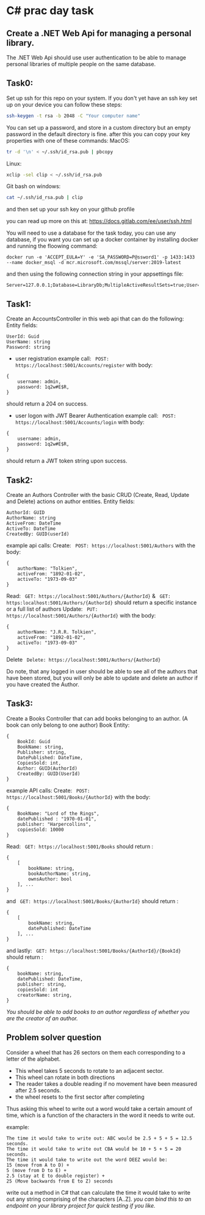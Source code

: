 # C# prac day task

## Create a .NET Web Api for managing a personal library.

The .NET Web Api should use user authentication to be able to manage personal libraries of multiple people on the same database.

## Task0:

Set up ssh for this repo on your system.
If you don't yet have an ssh key set up on your device you can follow these steps:

```bash
ssh-keygen -t rsa -b 2048 -C "Your computer name"
```

You can set up a password, and store in a custom directory but an empty password in the default directory is fine.
after this you can copy your key properties with one of these commands:
MacOS:

```bash
tr -d '\n' < ~/.ssh/id_rsa.pub | pbcopy
```

Linux:

```bash
xclip -sel clip < ~/.ssh/id_rsa.pub
```

Git bash on windows:

```bash
cat ~/.ssh/id_rsa.pub | clip
```

and then set up your ssh key on your github profile

you can read up more on this at: https://docs.gitlab.com/ee/user/ssh.html

You will need to use a database for the task today, you can use any database, if you want you can set up a docker container by installing docker and running the floowing command:
```
docker run -e 'ACCEPT_EULA=Y' -e 'SA_PASSWORD=P@ssword1' -p 1433:1433 --name docker_msql -d mcr.microsoft.com/mssql/server:2019-latest
```

and then using the following connection string in your appsettings file:
```
Server=127.0.0.1;Database=LibraryDb;MultipleActiveResultSets=true;User=sa;Password=P@ssword1
```

## Task1:

Create an AccountsController in this web api that can do the following:
Entity fields:

```
UserId: Guid
UserName: string
Password: string
```

- user registration
  example call: ` POST: https://localhost:5001/Accounts/register` with body:

```
{
    username: admin,
    password: 1q2w#E$R,
}
```

should return a 204 on success.

- user logon with JWT Bearer Authentication
  example call: ` POST: https://localhost:5001/Accounts/login` with body:

```
{
    username: admin,
    password: 1q2w#E$R,
}
```

should return a JWT token string upon success.

## Task2:

Create an Authors Controller with the basic CRUD (Create, Read, Update and Delete) actions on author entities.
Entity fields:

```
AuthorId: GUID
AuthorName: string
ActiveFrom: DateTime
ActiveTo: DateTime
CreatedBy: GUID(userId)
```

example api calls:
Create: ` POST: https://localhost:5001/Authors` with the body:

```
{
    authorName: "Tolkien",
    activeFrom: "1892-01-02",
    activeTo: "1973-09-03"
}
```

Read: ` GET: https://localhost:5001/Authors/{AuthorId}` & ` GET: https:localhost:5001/Authors/{AuthorId}` should return a specific instance or a full list of authors
Update: ` PUT: https://localhost:5001/Authors/{AuthorId}` with the body:

```
{
    authorName: "J.R.R. Tolkien",
    activeFrom: "1892-01-02",
    activeTo: "1973-09-03"
}
```

Delete ` Delete: https://localhost:5001/Authors/{AuthorId}`

Do note, that any logged in user should be able to see all of the authors that have been stored, but you will only be able to update and delete an author if you have created the Author.

## Task3:

Create a Books Controller that can add books belonging to an author. (A book can only belong to one author)
Book Entity:

```
{
    BookId: Guid
    BookName: string,
    Publisher: string,
    DatePublished: DateTime,
    CopiesSold: int,
    Author: GUID(AuthorId)
    CreatedBy: GUID(UserId)
}
```

example API calls:
Create: ` POST: https://localhost:5001/Books/{AuthorId}` with the body:

```
{
    BookName: "Lord of the Rings",
    datePublished : "1970-01-01",
    publisher: "Harpercollins",
    copiesSold: 10000
}
```

Read: ` GET: https://localhost:5001/Books` should return :

```
{
    [
        bookName: string,
        bookAuthorName: string,
        ownsAuthor: bool
    ], ...
}
```

and ` GET: https://localhost:5001/Books/{AuthorId}` should return :

```
{
    [
        bookName: string,
        datePublished: DateTime
    ], ...
}
```

and lastly: ` GET: https://localhost:5001/Books/{AuthorId}/{BookId}` should return :

```
{
    bookName: string,
    datePublished: DateTime,
    publisher: string,
    copiesSold: int
    creatorName: string,
}
```

_You should be able to add books to an author regardless of whether you are the creator of an author._

## Problem solver question

Consider a wheel that has 26 sectors on them each corresponding to a letter of the alphabet.

- This wheel takes 5 seconds to rotate to an adjacent sector.
- This wheel can rotate in both directions
- The reader takes a double reading if no movement have been measured after 2.5 seconds.
- the wheel resets to the first sector after completing

Thus asking this wheel to write out a word would take a certain amount of time, which is a function of the characters in the word it needs to write out.

example:

```
The time it would take to write out: ABC would be 2.5 + 5 + 5 = 12.5 seconds.
The time it would take to write out CBA would be 10 + 5 + 5 = 20 seconds.
The time it would take to write out the word DEEZ would be:
15 (move from A to D) +
5 (move from D to E) +
2.5 (stay at E to double register) +
25 (Move backwards from E to Z) seconds
```

write out a method in C# that can calculate the time it would take to write out any string comprising of the characters [A..Z].
_you can bind this to an endpoint on your library project for quick testing if you like._

